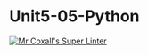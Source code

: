 # Unit5-05-Python
[![Mr Coxall's Super Linter](https://github.com/ICS3U-Programming-Patrice-P/Unit5-05-Python/workflows/Mr%20Coxall's%20Super%20Linter/badge.svg)](https://github.com/ICS3U-Programming-Patrice-P/Unit5-05-Python/actions/)
